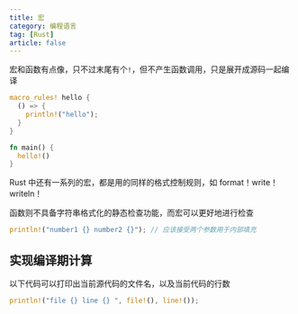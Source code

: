 ```yaml
---
title: 宏
category: 编程语言
tag: [Rust]
article: false
---
```


宏和函数有点像，只不过末尾有个`!`，但不产生函数调用，只是展开成源码一起编译

```rust
macro_rules! hello {
  () => {
    println!("hello");
  }
}

fn main() {
  hello!()
}
```

Rust 中还有一系列的宏，都是用的同样的格式控制规则，如 format！write！writeln！

函数则不具备字符串格式化的静态检查功能，而宏可以更好地进行检查

```rust
println!("number1 {} number2 {}"); // 应该接受两个参数用于内部填充
```

## 实现编译期计算

以下代码可以打印出当前源代码的文件名，以及当前代码的行数

```rust
println!("file {} line {} ", file!(), line!());
```
